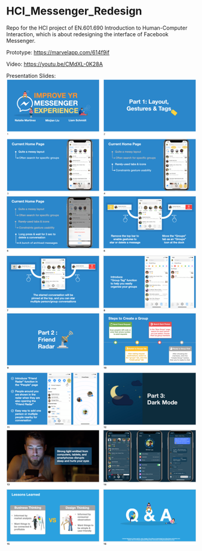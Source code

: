 # HCI_Messenger_Redesign
Repo for the HCI project of EN.601.690 Introduction to Human-Computer Interaction, which is about redesigning the interface of Facebook Messenger.

Prototype: https://marvelapp.com/614f9if

Video: https://youtu.be/CMdXL-0K28A

Presentation Slides:
![Messenger_1_4](https://raw.githubusercontent.com/Minjian/Minjian.github.io/master/assets/images/Messenger_1_4.png)
![Messenger_5_8](https://raw.githubusercontent.com/Minjian/Minjian.github.io/master/assets/images/Messenger_5_8.png)
![Messenger_9_12](https://raw.githubusercontent.com/Minjian/Minjian.github.io/master/assets/images/Messenger_9_12.png)
![Messenger_13_16](https://raw.githubusercontent.com/Minjian/Minjian.github.io/master/assets/images/Messenger_13_16.png)
